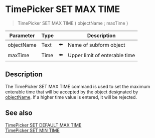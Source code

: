 # TimePicker SET MAX TIME

> TimePicker SET MAX TIME ( objectName ; maxTime )

| Parameter | Type |     | Description |
| --- | --- | --- | --- |
| objectName | Text | ⬅️ | Name of subform object |
| maxTime | Time | ⬅️ | Upper limit of enterable time |
## Description

The TimePicker SET MAX TIME command is used to set the maximum enterable time that will be accepted by the object designated by [objectName](# "Name of subform object"). If a higher time value is entered, it will be rejected.

## See also

[TimePicker SET DEFAULT MAX TIME](TimePicker%20SET%20DEFAULT%20MAX%20TIME.md)  
[TimePicker SET MIN TIME](TimePicker%20SET%20MIN%20TIME.md)
